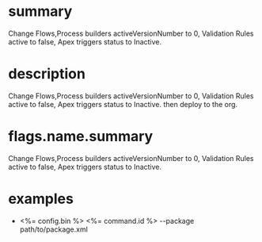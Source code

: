 # summary

Change Flows,Process builders activeVersionNumber to 0, Validation Rules active to false, Apex triggers status to Inactive.

# description

Change Flows,Process builders activeVersionNumber to 0, Validation Rules active to false, Apex triggers status to Inactive. then deploy to the org.

# flags.name.summary

Change Flows,Process builders activeVersionNumber to 0, Validation Rules active to false, Apex triggers status to Inactive.

# examples

- <%= config.bin %> <%= command.id %> --package path/to/package.xml
